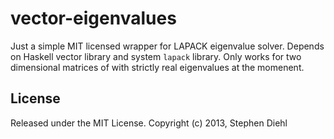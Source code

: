 vector-eigenvalues
==================

Just a simple MIT licensed wrapper for LAPACK eigenvalue solver. Depends on Haskell vector library and system
``lapack`` library. Only works for two dimensional matrices of with strictly real eigenvalues at the momenent.

License
-------

Released under the MIT License.
Copyright (c) 2013, Stephen Diehl
